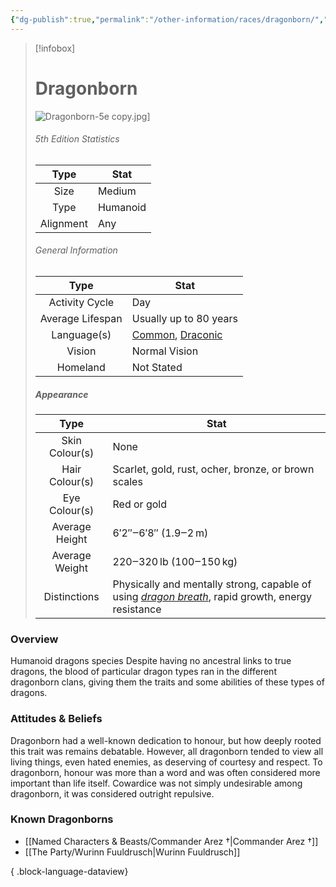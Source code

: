 ```yaml
---
{"dg-publish":true,"permalink":"/other-information/races/dragonborn/","updated":"2025-05-27T13:11:41.096+01:00"}
---
```



 >[!infobox]
> 
> #  Dragonborn
> ![Dragonborn-5e copy.jpg](/img/user/Admin/Attachments/Dragonborn-5e%20copy.jpg)]
> ###### 5th Edition Statistics
> 
>  Type | Stat |
> :----: | --- |
>  Size | Medium |
>  Type | Humanoid |
>  Alignment | Any |
>  
> ###### General Information
> Type | Stat |
>  :----: | --- |
>  Activity Cycle | Day |
>  Average Lifespan | Usually up to 80 years |
>  Language(s) | [Common](https://forgottenrealms.fandom.com/wiki/Common "Common"), [Draconic](https://forgottenrealms.fandom.com/wiki/Draconic_language "Draconic language") |
>  Vision | Normal Vision |
>  Homeland | Not Stated |
>
>##### Appearance
> Type | Stat |
>  :----: | --- |
>  Skin Colour(s) | None |
>  Hair Colour(s) | Scarlet, gold, rust, ocher, bronze, or brown scales |
>  Eye Colour(s) | Red or gold |
>  Average Height | 6′2″‒6′8″ (1.9‒2 m) |
>  Average Weight | 220‒320 lb (100‒150 kg) |
>  Distinctions | Physically and mentally strong, capable of using _[dragon breath](https://forgottenrealms.fandom.com/wiki/Dragon_breath "Dragon breath")_, rapid growth, energy resistance |


### Overview
Humanoid dragons species Despite having no ancestral links to true dragons, the blood of particular dragon types ran in the different dragonborn clans, giving them the traits and some abilities of these types of dragons. 

### Attitudes & Beliefs
Dragonborn had a well-known dedication to honour, but how deeply rooted this trait was remains debatable. However, all dragonborn tended to view all living things, even hated enemies, as deserving of courtesy and respect. To dragonborn, honour was more than a word and was often considered more important than life itself. Cowardice was not simply undesirable among dragonborn, it was considered outright repulsive.

### Known Dragonborns
- [[Named Characters & Beasts/Commander Arez †\|Commander Arez †]]
- [[The Party/Wurinn Fuuldrusch\|Wurinn Fuuldrusch]]

{ .block-language-dataview}

